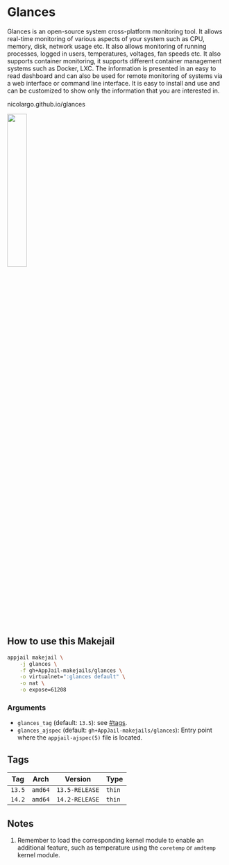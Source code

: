 # Glances

Glances is an open-source system cross-platform monitoring tool. It allows real-time monitoring of various aspects of your system such as CPU, memory, disk, network usage etc. It also allows monitoring of running processes, logged in users, temperatures, voltages, fan speeds etc. It also supports container monitoring, it supports different container management systems such as Docker, LXC. The information is presented in an easy to read dashboard and can also be used for remote monitoring of systems via a web interface or command line interface. It is easy to install and use and can be customized to show only the information that you are interested in.

nicolargo.github.io/glances

<img src="https://nicolargo.github.io/glances/public/images/glances.png" width="30%" height="auto">

## How to use this Makejail

```sh
appjail makejail \
	-j glances \
	-f gh+AppJail-makejails/glances \
	-o virtualnet=":glances default" \
	-o nat \
	-o expose=61208
```

### Arguments

* `glances_tag` (default: `13.5`): see [#tags](#tags).
* `glances_ajspec` (default: `gh+AppJail-makejails/glances`): Entry point where the `appjail-ajspec(5)` file is located.

## Tags

| Tag    | Arch    | Version        | Type   |
| ------ | ------- | -------------- | ------ |
| `13.5` | `amd64` | `13.5-RELEASE` | `thin` |
| `14.2` | `amd64` | `14.2-RELEASE` | `thin` |

## Notes

1. Remember to load the corresponding kernel module to enable an additional feature, such as temperature using the `coretemp` or `amdtemp` kernel module.
